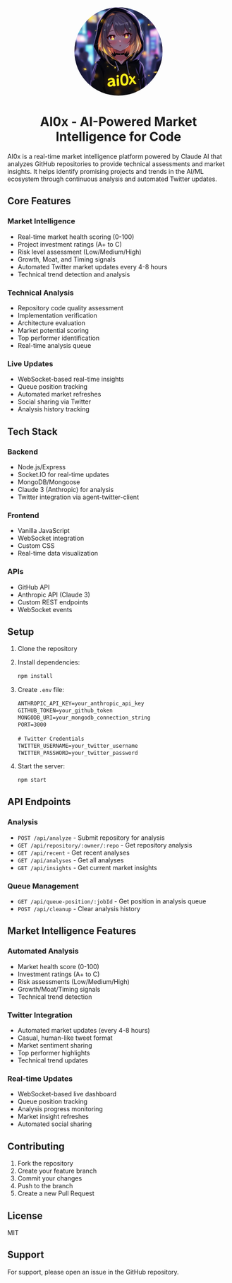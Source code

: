 <div align="center">
  <img src="public/images/image.jpg" alt="AI0x Logo" width="200" height="200" style="border-radius: 50%"/>
  <h1>AI0x - AI-Powered Market Intelligence for Code</h1>
</div>

AI0x is a real-time market intelligence platform powered by Claude AI that analyzes GitHub repositories to provide technical assessments and market insights. It helps identify promising projects and trends in the AI/ML ecosystem through continuous analysis and automated Twitter updates.

## Core Features

### Market Intelligence
- Real-time market health scoring (0-100)
- Project investment ratings (A+ to C)
- Risk level assessment (Low/Medium/High)
- Growth, Moat, and Timing signals
- Automated Twitter market updates every 4-8 hours
- Technical trend detection and analysis

### Technical Analysis
- Repository code quality assessment
- Implementation verification
- Architecture evaluation
- Market potential scoring
- Top performer identification
- Real-time analysis queue

### Live Updates
- WebSocket-based real-time insights
- Queue position tracking
- Automated market refreshes
- Social sharing via Twitter
- Analysis history tracking

## Tech Stack

### Backend
- Node.js/Express
- Socket.IO for real-time updates
- MongoDB/Mongoose
- Claude 3 (Anthropic) for analysis
- Twitter integration via agent-twitter-client

### Frontend
- Vanilla JavaScript
- WebSocket integration
- Custom CSS
- Real-time data visualization

### APIs
- GitHub API
- Anthropic API (Claude 3)
- Custom REST endpoints
- WebSocket events

## Setup

1. Clone the repository
2. Install dependencies:
   ```bash
   npm install
   ```

3. Create `.env` file:
   ```
   ANTHROPIC_API_KEY=your_anthropic_api_key
   GITHUB_TOKEN=your_github_token
   MONGODB_URI=your_mongodb_connection_string
   PORT=3000
   
   # Twitter Credentials
   TWITTER_USERNAME=your_twitter_username
   TWITTER_PASSWORD=your_twitter_password
   ```

4. Start the server:
   ```bash
   npm start
   ```

## API Endpoints

### Analysis
- `POST /api/analyze` - Submit repository for analysis
- `GET /api/repository/:owner/:repo` - Get repository analysis
- `GET /api/recent` - Get recent analyses
- `GET /api/analyses` - Get all analyses
- `GET /api/insights` - Get current market insights

### Queue Management
- `GET /api/queue-position/:jobId` - Get position in analysis queue
- `POST /api/cleanup` - Clear analysis history

## Market Intelligence Features

### Automated Analysis
- Market health score (0-100)
- Investment ratings (A+ to C)
- Risk assessments (Low/Medium/High)
- Growth/Moat/Timing signals
- Technical trend detection

### Twitter Integration
- Automated market updates (every 4-8 hours)
- Casual, human-like tweet format
- Market sentiment sharing
- Top performer highlights
- Technical trend updates

### Real-time Updates
- WebSocket-based live dashboard
- Queue position tracking
- Analysis progress monitoring
- Market insight refreshes
- Automated social sharing

## Contributing
1. Fork the repository
2. Create your feature branch
3. Commit your changes
4. Push to the branch
5. Create a new Pull Request

## License
MIT

## Support
For support, please open an issue in the GitHub repository. 